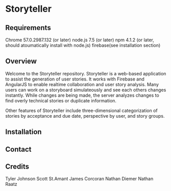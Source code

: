 # Storyteller
## Requirements
Chrome 57.0.2987.132 (or later)
node.js 7.5 (or later)
npm 4.1.2 (or later, should atoumatically install with node.js)
firebase(see installation section)
## Overview

Welcome to the Storyteller repository.
Storyteller is a web-based application to assist the generation of user stories.
It works with Firebase and AngularJS to enable realtime collaboration and user story analysis.
Many users can work on a storyboard simulateously and see each others changes instantly.
While changes are being made, the server analyzes changes to find overly technical stories or duplicate information.

Other features of Storyteller include three-dimensional categorization of stories by acceptance and due date, perspective by user, and story groups.

## Installation


## Contact

## Credits
Tyler Johnson
Scott St.Amant
James Corcoran
Nathan Diemer
Nathan Raatz
